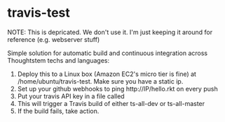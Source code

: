 # travis-test

NOTE: This is depricated.  We don't use it.  I'm just keeping it around for reference (e.g. webserver stuff)




Simple solution for automatic build and continuous integration across Thoughtstem techs and languages:

1) Deploy this to a Linux box (Amazon EC2's micro tier is fine) at /home/ubuntu/travis-test.  Make sure you have a static ip.
2) Set up your github webhooks to ping http://IP/hello.rkt on every push
3) Put your travis API key in a file called 
4) This will trigger a Travis build of either ts-all-dev or ts-all-master 
5) If the build fails, take action.



